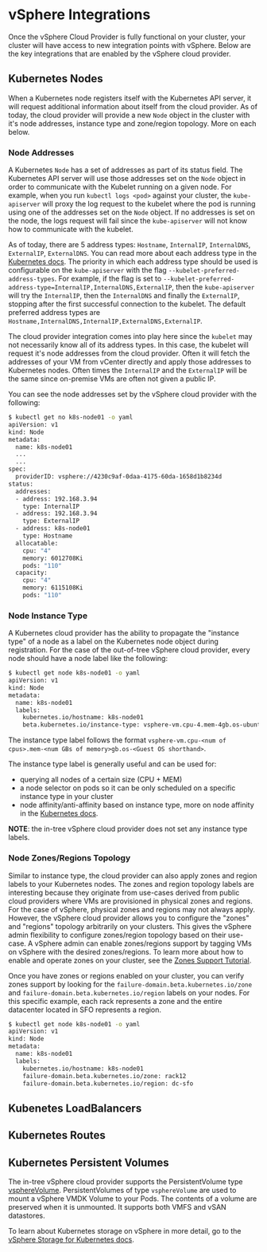 # vSphere Integrations

Once the vSphere Cloud Provider is fully functional on your cluster, your cluster will have access to new integration points
with vSphere. Below are the key integrations that are enabled by the vSphere cloud provider.

## Kubernetes Nodes

When a Kubernetes node registers itself with the Kubernetes API server, it will request additional information about itself from the cloud provider.
As of today, the cloud provider will provide a new `Node` object in the cluster with it's node addresses, instance type and zone/region topology. More on each below.

### Node Addresses

A Kubernetes `Node` has a set of addresses as part of its status field. The Kubernetes API server will use those addresses set on the `Node` object in order to communicate with the
Kubelet running on a given node. For example, when you run `kubectl logs <pod>` against your cluster, the `kube-apiserver` will proxy the log request to the kubelet where the pod is running
using one of the addresses set on the `Node` object. If no addresses is set on the node, the logs request will fail since the `kube-apiserver` will not know how to communicate with the kubelet.

As of today, there are 5 address types: `Hostname`, `InternalIP`, `InternalDNS`, `ExternalIP`, `ExternalDNS`. You can read more about each address type in the [Kubernetes docs](https://kubernetes.io/docs/concepts/architecture/nodes/#addresses).
The priority in which each address type should be used is configurable on the `kube-apiserver` with the flag `--kubelet-preferred-address-types`. For example, if the flag is set to
`--kubelet-preferred-address-type=InternalIP,InternalDNS,ExternalIP`, then the `kube-apiserver` will try the `InternalIP`, then the `InternalDNS` and finally the `ExternalIP`, stopping
after the first successful connection to the kubelet. The default preferred address types are `Hostname,InternalDNS,InternalIP,ExternalDNS,ExternalIP`.

The cloud provider integration comes into play here since the `kubelet` may not necessarily know all of its address types. In this case, the kubelet will request it's node addresses from the
cloud provider. Often it will fetch the addresses of your VM from vCenter directly and apply those addresses to Kubernetes nodes. Often times the `InternalIP` and the `ExternalIP` will be the same
since on-premise VMs are often not given a public IP.

You can see the node addresses set by the vSphere cloud provider with the following:

```bash
$ kubectl get no k8s-node01 -o yaml
apiVersion: v1
kind: Node
metadata:
  name: k8s-node01
  ...
  ...
spec:
  providerID: vsphere://4230c9af-0daa-4175-60da-1658d1b8234d
status:
  addresses:
  - address: 192.168.3.94
    type: InternalIP
  - address: 192.168.3.94
    type: ExternalIP
  - address: k8s-node01
    type: Hostname
  allocatable:
    cpu: "4"
    memory: 6012708Ki
    pods: "110"
  capacity:
    cpu: "4"
    memory: 6115108Ki
    pods: "110"
```

### Node Instance Type

A Kubernetes cloud provider has the ability to propagate the "instance type" of a node as a label on the Kubernetes node object during registration. For the case of the out-of-tree vSphere cloud provider,
every node should have a node label like the following:

```bash
$ kubectl get node k8s-node01 -o yaml
apiVersion: v1
kind: Node
metadata:
  name: k8s-node01
  labels:
    kubernetes.io/hostname: k8s-node01
    beta.kubernetes.io/instance-type: vsphere-vm.cpu-4.mem-4gb.os-ubuntu
```

The instance type label follows the format `vsphere-vm.cpu-<num of cpus>.mem-<num GBs of memory>gb.os-<Guest OS shorthand>`.

The instance type label is generally useful and can be used for:

* querying all nodes of a certain size (CPU + MEM)
* a node selector on pods so it can be only scheduled on a specific instance type in your cluster
* node affinity/anti-affinity based on instance type, more on node affinity in the [Kubernetes docs](https://kubernetes.io/docs/concepts/configuration/assign-pod-node/#affinity-and-anti-affinity).

**NOTE**: the in-tree vSphere cloud provider does not set any instance type labels.

### Node Zones/Regions Topology

Similar to instance type, the cloud provider can also apply zones and region labels to your Kubernetes nodes. The zones and region topology labels are interesting because they originate from use-cases derived from
public cloud providers where VMs are provisioned in physical zones and regions. For the case of vSphere, physical zones and regions may not always apply. However, the vSphere cloud provider allows you to configure
the "zones" and "regions" topology arbitrarily on your clusters. This gives the vSphere admin flexibility to configure zones/region topology based on their use-case. A vSphere admin can enable zones/regions support
by tagging VMs on vSphere with the desired zones/regions. To learn more about how to enable and operate zones on your cluster, see the [Zones Support Tutorial](./tutorials/deploying_ccm_and_csi_with_multi_dc_vc_aka_zones.md).

Once you have zones or regions enabled on your cluster, you can verify zones support by looking for the `failure-domain.beta.kubernetes.io/zone` and `failure-domain.beta.kubernetes.io/region` labels on your nodes.
For this specific example, each rack represents a zone and the entire datacenter located in SFO represents a region.

```bash
$ kubectl get node k8s-node01 -o yaml
apiVersion: v1
kind: Node
metadata:
  name: k8s-node01
  labels:
    kubernetes.io/hostname: k8s-node01
    failure-domain.beta.kubernetes.io/zone: rack12
    failure-domain.beta.kubernetes.io/region: dc-sfo
```

## Kubenetes LoadBalancers

## Kubernetes Routes

## Kubernetes Persistent Volumes

The in-tree vSphere cloud provider supports the PersistentVolume type [vsphereVolume](https://kubernetes.io/docs/concepts/storage/volumes/#vspherevolume).
PersistentVolumes of type `vsphereVolume` are used to mount a vSphere VMDK Volume to your Pods. The contents of a volume are preserved when it is unmounted. It supports both VMFS and vSAN datastores.

To learn about Kubernetes storage on vSphere in more detail, go to the [vSphere Storage for Kubernetes docs](https://vmware.github.io/vsphere-storage-for-kubernetes/documentation/).

